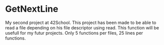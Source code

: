 # GetNextLine
My second project at 42School.
This project has been made to be able to read a file depending on his file descriptor using read.
This function will be usefull for my futur projects.
Only 5 functions per files, 25 lines per functions.

